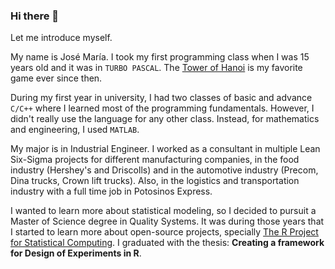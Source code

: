 ### Hi there 🦡

Let me introduce myself.

My name is José María. I took my first programming class when I was 15 years old and it was in `TURBO PASCAL`. The [Tower of Hanoi](https://en.wikipedia.org/wiki/Tower_of_Hanoi) is my favorite game ever since then.

During my first year in university, I had two classes of basic and advance `C/C++` where I learned most of the programming fundamentals. However, I didn't really use the language for any other class. Instead, for mathematics and engineering, I used `MATLAB`.

My major is in Industrial Engineer. I worked as a consultant in multiple Lean Six-Sigma projects for different manufacturing companies, in the food industry (Hershey's and Driscolls) and in the automotive industry (Precom, Dina trucks, Crown lift trucks). Also, in the logistics and transportation industry with a full time job in Potosinos Express. 

I wanted to learn more about statistical modeling, so I decided to pursuit a Master of Science degree in Quality Systems. It was during those years that I started to learn more about open-source projects, specially [The R Project for Statistical Computing](https://www.r-project.org/). I graduated with the thesis: **Creating a framework for Design of Experiments in R**.


<!--
**josemariasosa/josemariasosa** is a ✨ _special_ ✨ repository because its `README.md` (this file) appears on your GitHub profile.

Here are some ideas to get you started:

- 🔭 I’m currently working on ...
- 🌱 I’m currently learning ...
- 👯 I’m looking to collaborate on ...
- 🤔 I’m looking for help with ...
- 💬 Ask me about ...
- 📫 How to reach me: ...
- 😄 Pronouns: ...
- ⚡ Fun fact: ...
-->
